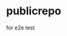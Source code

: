 # publicrepo
for e2e test































































































































































































































































































































































































































































































































































































































































































































































































































































































































































































































































































































































































































































































































































































































































































































































































































































































































































































































































































































































































































































































































































































































































































































































































































































































































































































































































































































































